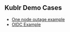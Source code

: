 
## Kublr Demo Cases


 - [One node outage example](demo1-outage/README.md)
 - [OIDC Example](demo2-oidc/README.md)